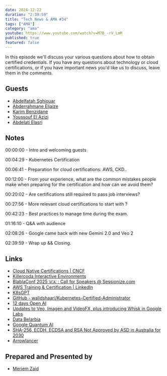```yaml
---
date: 2024-12-22
duration: "2:39:59"
title: "Tech News & AMA #34"
tags: ["AMA"]
category: "ama"
youtube: https://www.youtube.com/watch?v=M7B_-rV_LmM
published: true
featured: false
---
```


In this episode we'll discuss your various questions about how to obtain certified credentials. If you have any questions about technology or cloud certifications, or if you have important news you'd like us to discuss, leave them in the comments.

## Guests

- [Abdelfatah Sghiouar](https://twitter.com/boredabdel)
- [Abderrahmane Eljaize](https://www.facebook.com/ja2ize)
- [Karim Benzidane](https://www.linkedin.com/in/benzidanekarim)
- [Youssouf El Azizi](https://elazizi.com)
- [Abdelati Elasri](https://x.com/kaizendae)

## Notes

00:00:00 - Intro and welcoming guests

00:04:29 - Kubernetes Certification

00:06:41 - Preparation for cloud certifications: AWS, CKD..

00:12:00 - From your experience, what are the common mistakes people make when preparing for the certification and how can we avoid them?

00:20:02 - Are certifications still required to pass job interviews?

00:27:56 - More relevant cloud certifications to start with ?

00:42:23 - Best practices to manage time during the exam.

01:16:10 - Q&A with audience

02:08:26 - Google came back with new Gemini 2.0 and Veo 2

02:39:59 - Wrap up && Closing.

## Links

- [Cloud Native Certifications | CNCF](https://www.cncf.io/training/certification/)
- [Killercoda Interactive Environments](https://killercoda.com/)
- [BlablaConf 2025  &#127474;&#127462; : Call for Speakers @ Sessionize.com](https://cfp.blablaconf.com/)
- [AWS Training &amp; Certification | LinkedIn](https://www.linkedin.com/showcase/aws-training-&-certification/)
- [K8sGPT](https://k8sgpt.ai/)
- [GitHub - walidshaari/Kubernetes-Certified-Administrator](https://github.com/walidshaari/Kubernetes-Certified-Administrator)
- [12 days Open AI](https://openai.com/12-days/)
- [Updates to Veo, Imagen and VideoFX, plus introducing Whisk in Google Labs](https://blog.google/technology/google-labs/video-image-generation-update-december-2024/)
- [Data Belarbia](https://www.youtube.com/watch?v=RujqXIfyiMQ&ab_channel=%D8%AF%D8%A7%D8%AA%D8%A7%D8%A8%D9%84%D8%B9%D8%B1%D8%A8%D9%8A%D8%A9)
- [Google Quantum AI](https://quantumai.google/)
- [SHA-256, ECDH, ECDSA and RSA Not Approved by ASD in Australia for 2030](https://billatnapier.medium.com/shock-news-sha-256-ecdsa-and-rsa-not-approved-in-australia-by-2030-3d1c286cad58)
- [Arrowlancer](https://arrowlancer.com/)

## Prepared and Presented by

- [Meriem Zaid](https://www.linkedin.com/in/meriem-zaid-652852187/)
